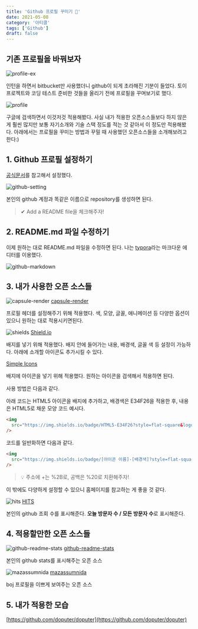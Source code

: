 ```yaml
---
title: 'Github 프로필 꾸미기 👑'
date: 2021-05-08
category: '아티클'
tags: ['Github']
draft: false
---
```


## 기존 프로필을 바꿔보자

![profile-ex](images/github-profile-ex.png)

인턴을 하면서 bitbucket만 사용했더니 github이 되게 초라해진 기분이 들었다. 토이 프로젝트와 코딩 테스트 준비한 것들을 올리기 전에 프로필을 꾸며보기로 했다.

![profile](images/github-profile-image.png)

구글에 검색하면서 이것저것 적용해봤다. 사실 내가 적용한 오픈소스들보다 하지 않은 게 훨씬 많지만 보통 자기소개와 기술 스택 정도를 적는 것 같아서 이 정도만 적용해봤다. 아래에서는 프로필을 꾸미는 방법과 꾸밀 때 사용했던 오픈소스들을 소개해보려고 한다:)

## 1. Github 프로필 설정하기

[공식문서](https://docs.github.com/en/github/setting-up-and-managing-your-github-profile/managing-your-profile-readme)를 참고해서 설정했다.

![github-setting](images/github-setting.png)

본인의 github 계정과 똑같은 이름으로 repository를 생성하면 된다.

> ✔ Add a README file을 체크해주자!

## 2. README.md 파일 수정하기

이제 원하는 대로 README.md 파일을 수정하면 된다. 나는 [typora](https://typora.io/)라는 마크다운 에디터를 이용했다.

![github-markdown](images/github-markdown.png)

## 3. 내가 사용한 오픈 소스들

![capsule-render](images/capsule-render.png)
[capsule-render](https://github.com/kyechan99/capsule-render)

프로필 헤더를 설정해주기 위해 적용했다. 색, 모양, 글꼴, 애니메이션 등 다양한 옵션이 있으니 원하는 대로 적용시키면된다.

![shields](images/shields.png)
[Shield.io](https://shields.io/)

배지를 넣기 위해 적용했다. 배지 안에 들어가는 내용, 배경색, 글꼴 색 등 설정이 가능하다. 아래에 소개할 아이콘도 추가시킬 수 있다.

[Simple Icons](https://simpleicons.org/)

배지에 아이콘을 넣기 위해 적용했다. 원하는 아이콘을 검색해서 적용하면 된다.

사용 방법은 다음과 같다.

아래 코드는 HTML5 아이콘을 배지에 추가하고, 배경색은 E34F26을 적용한 후, 내용은 HTML5로 채운 모양 코드 예시다.

```html
<img
  src="https://img.shields.io/badge/HTML5-E34F26?style=flat-square&logo=HTML5&logoColor=white"
/>
```

코드를 일반화하면 다음과 같다.

```html
<img
  src="https://img.shields.io/badge/[아이콘 이름]-[배경색]?style=flat-square&logo=[내용]&logoColor=white"
/>
```

> 💡 주소에 +는 %2B로, 공백은 %20로 치환해주자!

이 밖에도 다양하게 설정할 수 있으니 홈페이지를 참고하는 게 좋을 것 같다.

![hits](images/hits.png)
[HITS](https://hits.seeyoufarm.com/)

본인의 github 조회 수를 표시해준다. **오늘 방문자 수 / 모든 방문자 수**로 표시해준다.

## 4. 적용할만한 오픈 소스들

![github-readme-stats](images/github-readme-stats.png)
[github-readme-stats](https://github.com/anuraghazra/github-readme-stats)

본인의 github stats를 표시해주는 오픈 소스

![mazassumnida](images/mazassumnida.png)
[mazassumnida](https://github.com/mazassumnida/mazassumnida)

boj 프로필을 이쁘게 보여주는 오픈 소스

## 5. 내가 적용한 모습

[https://github.com/doputer/doputer](https://github.com/doputer/doputer)
